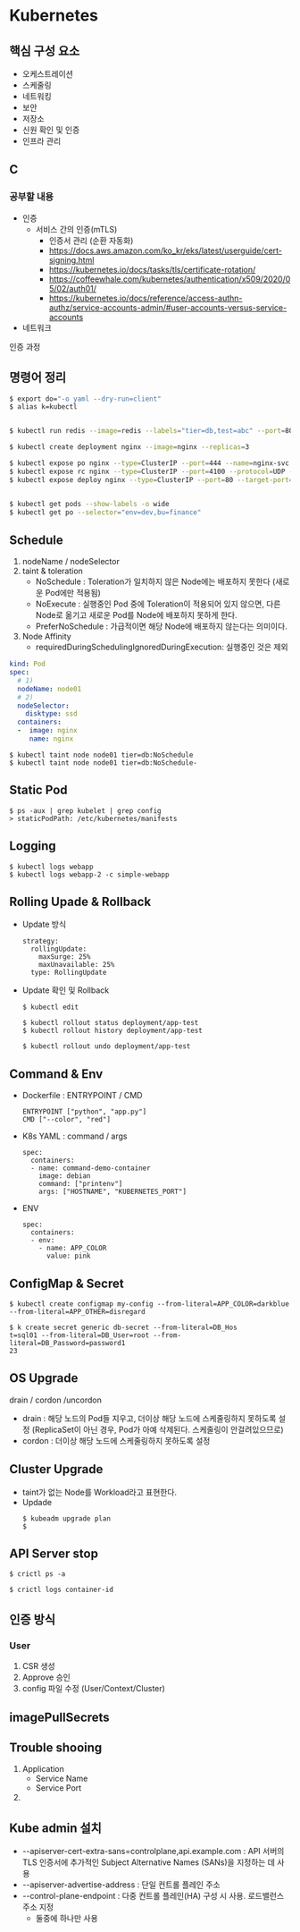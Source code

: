 # Kubernetes

## 핵심 구성 요소
* 오케스트레이션
* 스케줄링
* 네트워킹
* 보안
* 저장소
* 신원 확인 및 인증
* 인프라 관리


## C





### 공부할 내용
* 인증
    - 서비스 간의 인증(mTLS)
        - 인증서 관리 (순환 자동화)
        - https://docs.aws.amazon.com/ko_kr/eks/latest/userguide/cert-signing.html
        - https://kubernetes.io/docs/tasks/tls/certificate-rotation/
        - https://coffeewhale.com/kubernetes/authentication/x509/2020/05/02/auth01/
        - https://kubernetes.io/docs/reference/access-authn-authz/service-accounts-admin/#user-accounts-versus-service-accounts
* 네트워크





인증 과정







## 명령어 정리
```sh
$ export do="-o yaml --dry-run=client"
$ alias k=kubectl


$ kubectl run redis --image=redis --labels="tier=db,test=abc" --port=8080

$ kubectl create deployment nginx --image=nginx --replicas=3

$ kubectl expose po nginx --type=ClusterIP --port=444 --name=nginx-svc
$ kubectl expose rc nginx --type=ClusterIP --port=4100 --protocol=UDP --name=nginx-svc
$ kubectl expose deploy nginx --type=ClusterIP --port=80 --target-port=8000 --name=nginx-svc


$ kubectl get pods --show-labels -o wide
$ kubectl get po --selector="env=dev,bu=finance"
```

## Schedule
1. nodeName / nodeSelector
2. taint & toleration
   - NoSchedule : Toleration가 일치하지 않은 Node에는 배포하지 못한다 (새로운 Pod에만 적용됨)
   - NoExecute : 실행중인 Pod 중에 Toleration이 적용되어 있지 않으면, 다른 Node로 옮기고 새로운 Pod를 Node에 배포하지 못하게 한다.
   - PreferNoSchedule : 가급적이면 해당 Node에 배포하지 않는다는 의미이다.
3. Node Affinity
    - requiredDuringSchedulingIgnoredDuringExecution: 실행중인 것은 제외

```yaml
kind: Pod
spec:
  # 1) 
  nodeName: node01
  # 2)
  nodeSelector:
    disktype: ssd
  containers:
  -  image: nginx
     name: nginx
```
```
$ kubectl taint node node01 tier=db:NoSchedule
$ kubectl taint node node01 tier=db:NoSchedule-
```


## Static Pod
```
$ ps -aux | grep kubelet | grep config
> staticPodPath: /etc/kubernetes/manifests
```


## Logging
```
$ kubectl logs webapp
$ kubectl logs webapp-2 -c simple-webapp
```


## Rolling Upade & Rollback
* Update 방식
    ```
    strategy:
      rollingUpdate:
        maxSurge: 25%
        maxUnavailable: 25%
      type: RollingUpdate
    ```
* Update 확인 및 Rollback
    ```
    $ kubectl edit

    $ kubectl rollout status deployment/app-test
    $ kubectl rollout history deployment/app-test

    $ kubectl rollout undo deployment/app-test
    ```


## Command & Env
* Dockerfile : ENTRYPOINT / CMD
    ```
    ENTRYPOINT ["python", "app.py"]
    CMD ["--color", "red"]
    ```
* K8s YAML :  command / args
    ```
    spec:
      containers:
      - name: command-demo-container
        image: debian
        command: ["printenv"]
        args: ["HOSTNAME", "KUBERNETES_PORT"]
    ```
* ENV
    ```
    spec:
      containers:
      - env:
        - name: APP_COLOR
          value: pink
    ```


## ConfigMap & Secret

```
$ kubectl create configmap my-config --from-literal=APP_COLOR=darkblue --from-literal=APP_OTHER=disregard

$ k create secret generic db-secret --from-literal=DB_Hos
t=sql01 --from-literal=DB_User=root --from-literal=DB_Password=password1
23
```


## OS Upgrade
drain / cordon /uncordon
* drain : 해당 노드의 Pod들 지우고, 더이상 해당 노드에 스케줄링하지 못하도록 설정 (ReplicaSet이 아닌 경우, Pod가 아예 삭제된다. 스케줄링이 안걸려있으므로)
* cordon : 더이상 해당 노드에 스케줄링하지 못하도록 설정


## Cluster Upgrade
* taint가 없는 Node를 Workload라고 표현한다.
* Updade
    ```
    $ kubeadm upgrade plan
    $ 
    ```


## API Server stop
```
$ crictl ps -a

$ crictl logs container-id
```



## 인증 방식
### User
1. CSR 생성
2. Approve 승인
3. config 파일 수정 (User/Context/Cluster)




## imagePullSecrets




## Trouble shooing
1. Application
    - Service Name
    - Service Port
2. 




## Kube admin 설치

* --apiserver-cert-extra-sans=controlplane,api.example.com : API 서버의 TLS 인증서에 추가적인 Subject Alternative Names (SANs)을 지정하는 데 사용
* --apiserver-advertise-address : 단일 컨트롤 플레인 주소
* --control-plane-endpoint : 다중 컨트롤 플레인(HA) 구성 시 사용. 로드밸런스 주소 지정
    - 둘중에 하나만 사용